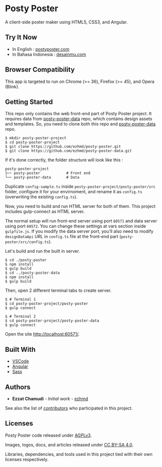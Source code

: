 # Posty Poster

A client-side poster maker using HTML5, CSS3, and Angular.

## Try It Now

- In English          : [postyposter.com](https://www.postyposter.com)
- In Bahasa Indonesia : [desainmu.com](https://www.desainmu.com)

## Browser Compatibility

This app is targeted to run on Chrome (>= 36), Firefox (>= 45), and Opera (Blink).

## Getting Started

This repo only contains the web front-end part of Posty Poster project. It requires data from [posty-poster-data](https://github.com/ezhmd/posty-poster-data) repo, which contains design assets and templates. So, you need to clone both this repo and [posty-poster-data](https://github.com/ezhmd/posty-poster-data) repo.

```
$ mkdir posty-poster-project
$ cd posty-poster-project
$ git clone https://github.com/ezhmd/posty-poster.git
$ git clone https://github.com/ezhmd/posty-poster-data.git
```

If it's done correctly, the folder structure will look like this :

```
posty-poster-project
├── posty-poster            # Front end
└── posty-poster-data       # Data
```

Duplicate `config-sample.ts` inside `posty-poster-project/posty-poster/src` folder, configure it for your envirnoment, and rename it as `config.ts` (overwriting the existing `config.ts`).

Now, you need to build and run HTML server for both of them. This project includes gulp-connect as HTML server. 

The normal setup will run front-end server using port `60571` and data server using port `60572`. You can change these settings at vars section inside `gulpfile.js`. If you modify the data server port, you'll also need to modify `designDataApi` URL in `config.ts` file at the front-end part (`posty-poster/src/config.ts`).

Let's build and run the built in server.

```
$ cd ./posty-poster 
$ npm install
$ gulp build
$ cd ../posty-poster-data
$ npm install
$ gulp build
```

Then, open 2 different terminal tabs to create server. 

```
$ # Terminal 1
$ cd posty-poster-project/posty-poster
$ gulp connect
```
```
$ # Terminal 2
$ cd posty-poster-project/posty-poster-data
$ gulp connect
```

Open the site [http://localhost:60571/](http://localhost:60571/).

## Built With

* [VSCode](https://code.visualstudio.com)
* [Angular](https://angular.io)
* [Sass](https://sass-lang.com)

## Authors

* **Ezzat Chamudi** - *Initial work* - [ezhmd](https://github.com/ezhmd)

See also the list of [contributors](https://github.com/ezhmd/posty-poster/contributors) who participated in this project.

## Licenses

Posty Poster code released under [AGPLv3](http://www.gnu.org/licenses/agpl-3.0.html). 

Images, logos, docs, and articles released under [CC BY-SA 4.0](https://creativecommons.org/licenses/by-sa/4.0/). 

Libraries, dependencies, and tools used in this project tied with their own licenses respectively.
